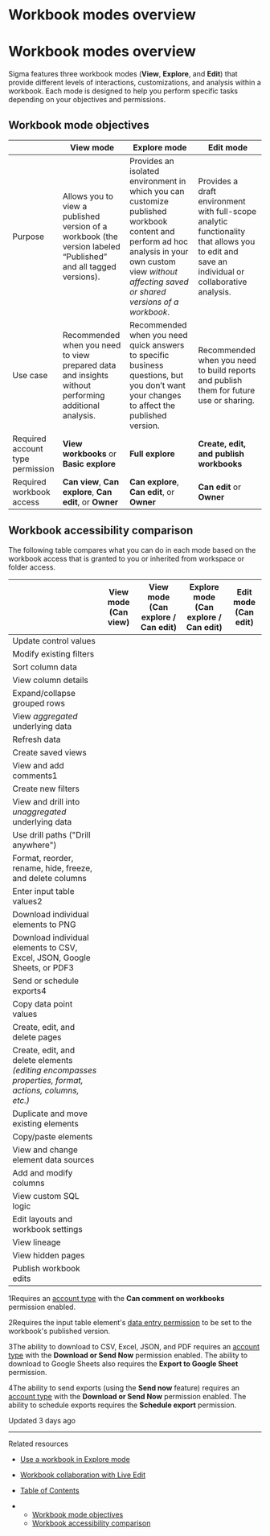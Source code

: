 # Workbook modes overview

# Workbook modes overview

Sigma features three workbook modes (**View**, **Explore**, and **Edit**) that provide different levels of interactions, customizations, and analysis within a workbook. Each mode is designed to help you perform specific tasks depending on your objectives and permissions.

## Workbook mode objectives

|  | View mode | Explore mode | Edit mode |
| --- | --- | --- | --- |
| Purpose | Allows you to view a published version of a workbook (the version labeled “Published” and all tagged versions). | Provides an isolated environment in which you can customize published workbook content and perform ad hoc analysis in your own custom view *without affecting saved or shared versions of a workbook*. | Provides a draft environment with full-scope analytic functionality that allows you to edit and save an individual or collaborative analysis. |
| Use case | Recommended when you need to view prepared data and insights without performing additional analysis. | Recommended when you need quick answers to specific business questions, but you don’t want your changes to affect the published version. | Recommended when you need to build reports and publish them for future use or sharing. |
| Required account type permission | **View workbooks** or **Basic explore** | **Full explore** | **Create, edit, and publish workbooks** |
| Required workbook access | **Can view**, **Can explore**, **Can edit**, or **Owner** | **Can explore**, **Can edit**, or **Owner** | **Can edit** or **Owner** |

## Workbook accessibility comparison

The following table compares what you can do in each mode based on the workbook access that is granted to you or inherited from workspace or folder access.

|  | View mode (Can view) | View mode (Can explore / Can edit) | Explore mode (Can explore / Can edit) | Edit mode (Can edit) |
| --- | --- | --- | --- | --- |
| Update control values |  |  |  |  |
| Modify existing filters |  |  |  |  |
| Sort column data |  |  |  |  |
| View column details |  |  |  |  |
| Expand/collapse grouped rows |  |  |  |  |
| View *aggregated* underlying data |  |  |  |  |
| Refresh data |  |  |  |  |
| Create saved views |  |  |  |  |
| View and add comments1 |  |  |  |  |
| Create new filters |  |  |  |  |
| View and drill into *unaggregated* underlying data |  |  |  |  |
| Use drill paths ("Drill anywhere") |  |  |  |  |
| Format, reorder, rename, hide, freeze, and delete columns |  |  |  |  |
| Enter input table values2 |  |  |  |  |
| Download individual elements to PNG |  |  |  |  |
| Download individual elements to CSV, Excel, JSON, Google Sheets, or PDF3 |  |  |  |  |
| Send or schedule exports4 |  |  |  |  |
| Copy data point values |  |  |  |  |
| Create, edit, and delete pages |  |  |  |  |
| Create, edit, and delete elements *(editing encompasses properties, format, actions, columns, etc.)* |  |  |  |  |
| Duplicate and move existing elements |  |  |  |  |
| Copy/paste elements |  |  |  |  |
| View and change element data sources |  |  |  |  |
| Add and modify columns |  |  |  |  |
| View custom SQL logic |  |  |  |  |
| Edit layouts and workbook settings |  |  |  |  |
| View lineage |  |  |  |  |
| View hidden pages |  |  |  |  |
| Publish workbook edits |  |  |  |  |

1Requires an [account type](/docs/license-and-account-type-overview) with the **Can comment on workbooks** permission enabled.

2Requires the input table element's [data entry permission](/docs/create-and-manage-input-tables#set-data-entry-permission) to be set to the workbook's published version.

3The ability to download to CSV, Excel, JSON, and PDF requires an [account type](/docs/license-and-account-type-overview) with the **Download or Send Now** permission enabled. The ability to download to Google Sheets also requires the **Export to Google Sheet** permission.

4The ability to send exports (using the **Send now** feature) requires an [account type](/docs/license-and-account-type-overview) with the **Download or Send Now** permission enabled. The ability to schedule exports requires the **Schedule export** permission.

Updated 3 days ago

---

Related resources

* [Use a workbook in Explore mode](/docs/use-a-workbook-in-explore-mode)
* [Workbook collaboration with Live Edit](/docs/workbook-collaboration-with-live-edit)

* [Table of Contents](#)
* + [Workbook mode objectives](#workbook-mode-objectives)
  + [Workbook accessibility comparison](#workbook-accessibility-comparison)